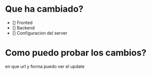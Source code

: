 # Que ha cambiado?

- [] Fronted
- [] Backend
- [] Configuracion del server

# Como puedo probar los cambios?

en que url y forma puedo ver el update
